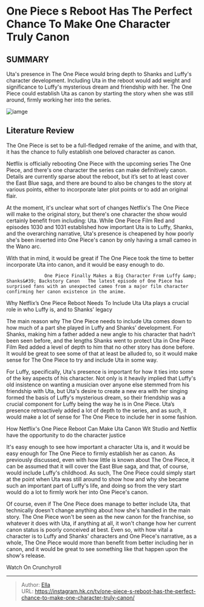 # One Piece s Reboot Has The Perfect Chance To Make One Character Truly Canon


## SUMMARY 



  Uta&#39;s presence in The One Piece would bring depth to Shanks and Luffy&#39;s character development.   Including Uta in the reboot would add weight and significance to Luffy&#39;s mysterious dream and friendship with her.   The One Piece could establish Uta as canon by starting the story when she was still around, firmly working her into the series.  

![iamge](https://static1.srcdn.com/wordpress/wp-content/uploads/2022/10/One-Piece-Film-Red-kid-luffy-uta.jpg)

## Literature Review
The One Piece is set to be a full-fledged remake of the anime, and with that, it has the chance to fully establish one beloved character as canon.




Netflix is officially rebooting One Piece with the upcoming series The One Piece, and there&#39;s one character the series can make definitively canon. Details are currently sparse about the reboot, but it’s set to at least cover the East Blue saga, and there are bound to also be changes to the story at various points, either to incorporate later plot points or to add an original flair.




At the moment, it&#39;s unclear what sort of changes Netflix&#39;s The One Piece will make to the original story, but there&#39;s one character the show would certainly benefit from including: Uta. While One Piece Film Red and episodes 1030 and 1031 established how important Uta is to Luffy, Shanks, and the overarching narrative, Uta&#39;s presence is cheapened by how poorly she&#39;s been inserted into One Piece&#39;s canon by only having a small cameo in the Wano arc.

          

With that in mind, it would be great if The One Piece took the time to better incorporate Uta into canon, and it would be easy enough to do.

                  One Piece Finally Makes a Big Character From Luffy &amp; Shanks&#39; Backstory Canon   The latest episode of One Piece has surprised fans with an unexpected cameo from a major film character confirming her canon existence in the anime.    





 Why Netflix’s One Piece Reboot Needs To Include Uta 
Uta plays a crucial role in who Luffy is, and to Shanks&#39; legacy
          

The main reason why The One Piece needs to include Uta comes down to how much of a part she played in Luffy and Shanks’ development. For Shanks, making him a father added a new angle to his character that hadn’t been seen before, and the lengths Shanks went to protect Uta in One Piece Film Red added a level of depth to him that no other story has done before. It would be great to see some of that at least be alluded to, so it would make sense for The One Piece to try and include Uta in some way.

For Luffy, specifically, Uta&#39;s presence is important for how it ties into some of the key aspects of his character. Not only is it heavily implied that Luffy&#39;s old insistence on wanting a musician over anyone else stemmed from his friendship with Uta, but Uta&#39;s desire to create a new era with her singing formed the basis of Luffy&#39;s mysterious dream, so their friendship was a crucial component for Luffy being the way he is in One Piece. Uta’s presence retroactively added a lot of depth to the series, and as such, it would make a lot of sense for The One Piece to include her in some fashion.






 How Netflix&#39;s One Piece Reboot Can Make Uta Canon 
Wit Studio and Netflix have the opportunity to do the character justice
          

It&#39;s easy enough to see how important a character Uta is, and it would be easy enough for The One Piece to firmly establish her as canon. As previously discussed, even with how little is known about The One Piece, it can be assumed that it will cover the East Blue saga, and that, of course, would include Luffy&#39;s childhood. As such, The One Piece could simply start at the point when Uta was still around to show how and why she became such an important part of Luffy&#39;s life, and doing so from the very start would do a lot to firmly work her into One Piece&#39;s canon.

Of course, even if The One Piece does manage to better include Uta, that technically doesn&#39;t change anything about how she&#39;s handled in the main story. The One Piece won&#39;t be seen as the new canon for the franchise, so whatever it does with Uta, if anything at all, it won&#39;t change how her current canon status is poorly conceived at best. Even so, with how vital a character is to Luffy and Shanks&#39; characters and One Piece&#39;s narrative, as a whole, The One Piece would more than benefit from better including her in canon, and it would be great to see something like that happen upon the show&#39;s release.




Watch On Crunchyroll



---

> Author: [Ella](https://instagram.hk.cn/)  
> URL: https://instagram.hk.cn/tv/one-piece-s-reboot-has-the-perfect-chance-to-make-one-character-truly-canon/  

